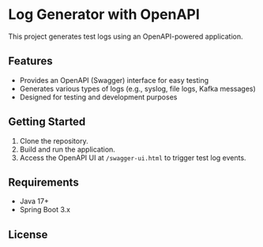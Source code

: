 # Log Generator with OpenAPI

This project generates test logs using an OpenAPI-powered application.

## Features
- Provides an OpenAPI (Swagger) interface for easy testing
- Generates various types of logs (e.g., syslog, file logs, Kafka messages)
- Designed for testing and development purposes

## Getting Started
1. Clone the repository.
2. Build and run the application.
3. Access the OpenAPI UI at `/swagger-ui.html` to trigger test log events.

## Requirements
- Java 17+
- Spring Boot 3.x

## License

